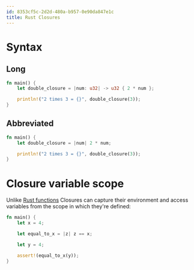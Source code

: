 ```yaml
---
id: 8353cf5c-2d2d-480a-b957-0e90da847e1c
title: Rust Closures
---
```


# Syntax

## Long

``` rust
fn main() {
    let double_closure = |num: u32| -> u32 { 2 * num };

    println!("2 times 3 = {}", double_closure(3));
}
```

## Abbreviated

``` rust
fn main() {
    let double_closure = |num| 2 * num;

    println!("2 times 3 = {}", double_closure(3));
}
```

# Closure variable scope

Unlike [Rust functions](20200827170931-functions_macros) Closures can
capture their environment and access variables from the scope in which
they're defined:

``` rust
fn main() {
    let x = 4;

    let equal_to_x = |z| z == x;

    let y = 4;

    assert!(equal_to_x(y));
}
```
